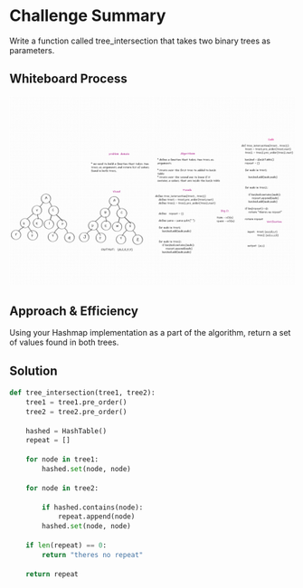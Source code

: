 # Challenge Summary
Write a function called tree_intersection that takes two binary trees as parameters.


## Whiteboard Process
![tree intersections](tree_intersection.png)

## Approach & Efficiency
Using your Hashmap implementation as a part of the algorithm, return a set of values found in both trees.

## Solution
```python
def tree_intersection(tree1, tree2):
    tree1 = tree1.pre_order()
    tree2 = tree2.pre_order()

    hashed = HashTable()
    repeat = []

    for node in tree1:
        hashed.set(node, node)

    for node in tree2:

        if hashed.contains(node):
            repeat.append(node)
        hashed.set(node, node)

    if len(repeat) == 0:
        return "theres no repeat"

    return repeat

```